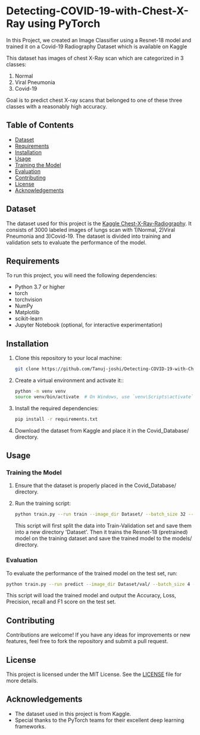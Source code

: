 # Detecting-COVID-19-with-Chest-X-Ray using PyTorch

In this Project, we created an Image Classifier using a Resnet-18 model and trained it on a Covid-19 Radiography Dataset which is available on Kaggle 

This dataset has images of chest X-Ray scan which are categorized in 3 classes: 
1) Normal
2) Viral Pneumonia
3) Covid-19

Goal is to predict chest X-ray scans that belonged to one of these three classes with a reasonably high accuracy.

## Table of Contents

- [Dataset](#dataset)
- [Requirements](#requirements)
- [Installation](#installation)
- [Usage](#usage)
- [Training the Model](#training-the-model)
- [Evaluation](#evaluation)
- [Contributing](#contributing)
- [License](#license)
- [Acknowledgements](#acknowledgements)

## Dataset

The dataset used for this project is the [Kaggle Chest-X-Ray-Radiography](https://www.kaggle.com/tawsifurrahman/covid19-radiography-database). It consists of 3000 labeled images of lungs scan with 1)Normal, 2)Viral Pneumonia and 3)Covid-19. The dataset is divided into training and validation sets to evaluate the performance of the model.

## Requirements

To run this project, you will need the following dependencies:

- Python 3.7 or higher
- torch
- torchvision
- NumPy
- Matplotlib
- scikit-learn
- Jupyter Notebook (optional, for interactive experimentation)

## Installation

1. Clone this repository to your local machine:

   ```bash
   git clone https://github.com/Tanuj-joshi/Detecting-COVID-19-with-Chest-X-Ray.git 
   ```

2. Create a virtual environment and activate it::

   ```bash
   python -m venv venv
   source venv/bin/activate  # On Windows, use `venv\Scripts\activate`
   ```

3. Install the required dependencies:

   ```bash
   pip install -r requirements.txt
   ```
4. Download the dataset from Kaggle and place it in the Covid_Database/ directory.

## Usage

### Training the Model

1. Ensure that the dataset is properly placed in the Covid_Database/ directory.

2. Run the training script:

   ```bash
   python train.py --run train --image_dir Dataset/ --batch_size 32 --epoch 100 --model_path model/
   ```
   This script will first split the data into Train-Validation set and save them into a new directory 'Dataset'. Then it trains the Resnet-18 (pretrained) model on the training dataset and save the trained model to the models/ directory.

### Evaluation

 To evaluate the performance of the trained model on the test set, run:

   ```bash
   python train.py --run predict --image_dir Dataset/val/ --batch_size 4 --model_path models/epoch2_best_classifier.pt
   ```
This script will load the trained model and output the Accuracy, Loss, Precision, recall and F1 score on the test set.

## Contributing

Contributions are welcome! If you have any ideas for improvements or new features, feel free to fork the repository and submit a pull request.

## License

This project is licensed under the MIT License. See the [LICENSE](LICENSE) file for more details.

## Acknowledgements

- The dataset used in this project is from Kaggle.
- Special thanks to the PyTorch teams for their excellent deep learning frameworks.




